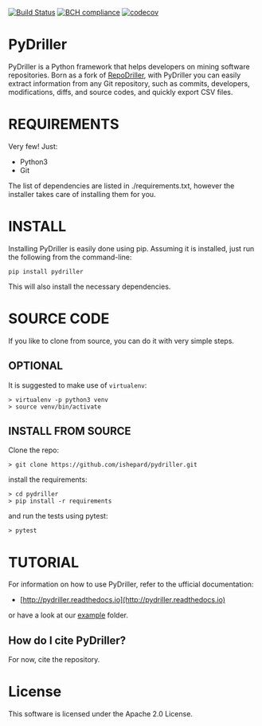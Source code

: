 [![Build Status](https://travis-ci.org/ishepard/pydriller.svg?branch=master)](https://travis-ci.org/ishepard/pydriller)
[![BCH compliance](https://bettercodehub.com/edge/badge/ishepard/pydriller?branch=master&token=fdd54de940e65d248cd892ac8791a1445f38c88f)](https://bettercodehub.com/)
[![codecov](https://codecov.io/gh/ishepard/pydriller/branch/master/graph/badge.svg)](https://codecov.io/gh/ishepard/pydriller)


# PyDriller

PyDriller is a Python framework that helps developers on mining software repositories. Born as a fork of [RepoDriller](https://github.com/mauricioaniche/repodriller), with PyDriller you can easily extract information from any Git repository, such as commits, developers, modifications, diffs, and source codes, and quickly export CSV files.

<!--Take a look at our [manual folder](https://www.github.com/mauricioaniche/repodriller/tree/master/manual) and [our many examples](https://github.com/mauricioaniche/repodriller-tutorial).-->


# REQUIREMENTS
Very few! Just:

- Python3
- Git

The list of dependencies are listed in ./requirements.txt, however the installer takes care of installing them for you.

# INSTALL

Installing PyDriller is easily done using pip. Assuming it is installed, just run the following from the command-line:

```
pip install pydriller
```
This will also install the necessary dependencies.

# SOURCE CODE

If you like to clone from source, you can do it with very simple steps.

## OPTIONAL

It is suggested to make use of `virtualenv`:

```
> virtualenv -p python3 venv
> source venv/bin/activate
```

## INSTALL FROM SOURCE
Clone the repo:

```
> git clone https://github.com/ishepard/pydriller.git
```

install the requirements:

```
> cd pydriller
> pip install -r requirements
```
and run the tests using pytest:

```
> pytest
```


# TUTORIAL
For information on how to use PyDriller, refer to the ufficial documentation:

- [http://pydriller.readthedocs.io](http://pydriller.readthedocs.io)

or have a look at our [example](https://github.com/ishepard/pydriller/tree/master/examples) folder.

## How do I cite PyDriller?

For now, cite the repository.


# License

This software is licensed under the Apache 2.0 License.

